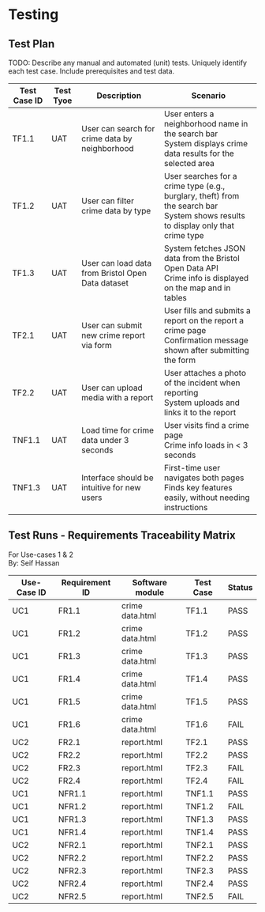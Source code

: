 # Testing

## Test Plan
TODO: Describe any manual and automated (unit) tests. Uniquely identify each test case. Include prerequisites and test data.

| Test Case ID | Test Tyoe | Description | Scenario |
| ---------- | -------------- | --------------- | --------- |
| TF1.1 | UAT | User can search for crime data by neighborhood | User enters a neighborhood name in the search bar <br> System displays crime data results for the selected area |
| TF1.2 | UAT | User can filter crime data by type | User searches for a crime type (e.g., burglary, theft) from the search bar <br> System shows results to display only that crime type |
| TF1.3 | UAT | User can load data from Bristol Open Data dataset | System fetches JSON data from the Bristol Open Data API <br> Crime info is displayed on the map and in tables |
| TF2.1 | UAT | User can submit new crime report via form | User fills and submits a report on the report a crime page <br> Confirmation message shown after submitting the form |
| TF2.2 | UAT | User can upload media with a report | User attaches a photo of the incident when reporting <br> System uploads and links it to the report |
| TNF1.1 | UAT | Load time for crime data under 3 seconds | User visits find a crime page <br> Crime info loads in < 3 seconds |
| TNF1.3 | UAT | Interface should be intuitive for new users | First-time user navigates both pages <br> Finds key features easily, without needing instructions |










## Test Runs - Requirements Traceability Matrix 
For Use-cases 1 & 2 <br>
By: Seif Hassan

| Use-Case ID | Requirement ID | Software module | Test Case | Status |
| ---------- | -------------- | --------------- | --------- | ------- |
| UC1 | FR1.1 | crime data.html | TF1.1 | PASS |
| UC1 | FR1.2 | crime data.html | TF1.2 | PASS |
| UC1 | FR1.3 | crime data.html | TF1.3 | PASS |
| UC1 | FR1.4 | crime data.html | TF1.4 | PASS |
| UC1 | FR1.5 | crime data.html | TF1.5 | PASS |
| UC1 | FR1.6 | crime data.html | TF1.6 | FAIL |
| UC2 | FR2.1 | report.html | TF2.1 | PASS |
| UC2 | FR2.2 | report.html | TF2.2 | PASS |
| UC2 | FR2.3 | report.html | TF2.3 | FAIL |
| UC2 | FR2.4 | report.html | TF2.4 | FAIL |
| UC1 | NFR1.1 | report.html | TNF1.1 | PASS |
| UC1 | NFR1.2 | report.html | TNF1.2 | FAIL |
| UC1 | NFR1.3 | report.html | TNF1.3 | PASS |
| UC1 | NFR1.4 | report.html | TNF1.4 | PASS |
| UC2 | NFR2.1 | report.html | TNF2.1 | PASS |
| UC2 | NFR2.2 | report.html | TNF2.2 | PASS |
| UC2 | NFR2.3 | report.html | TNF2.3 | PASS |
| UC2 | NFR2.4 | report.html | TNF2.4 | PASS |
| UC2 | NFR2.5 | report.html | TNF2.5 | FAIL |

